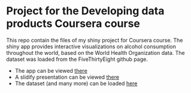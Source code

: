 # Project for the Developing data products Coursera course

This repo contain the files of my shiny project for Coursera course. 
The shiny app provides interactive visualizations on alcohol consumption throughout the world, based on the World Health Organization data. The dataset was loaded from the FiveThirtyEight github page.

- The app can be viewed [there](https://laurentkal.shinyapps.io/DDP_Project/)
- A slidify presentation can be viewed [there]()
- The dataset (and many more) can be loaded [here](https://github.com/fivethirtyeight/data)
